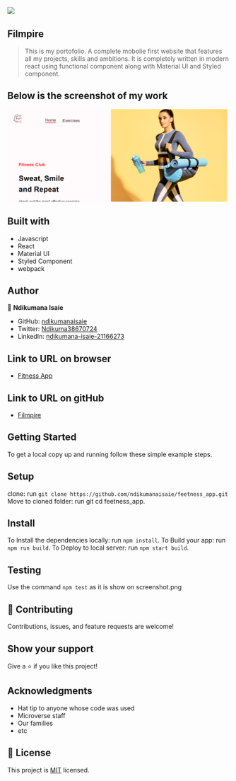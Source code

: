 ![](https://img.shields.io/badge/Microverse-blueviolet)

## Filmpire

> This is my portofolio. A complete mobolie first website that features all my projects, skills and ambitions. It is completely written in modern react using functional component along with Material UI and Styled component.

## Below is the screenshot of my work
![Feetness App](https://github.com/ndikumanaisaie/feetness_app/blob/setup_ui/src/assets/images/shot.png)

## Built with
- Javascript
- React
- Material UI
- Styled Component
- webpack


## Author

👤 **Ndikumana Isaie**

- GitHub: [ndikumanaisaie](https://github.com/ndikumanaisaie)
- Twitter: [Ndikuma38670724](https://twitter.com/Ndikuma38670724)
- LinkedIn: [ndikumana-isaie-21166273](https://www.linkedin.com/in/ndikumana-isaie-21166273/)

## Link to URL on browser
- [Fitness App](https://ndikumanaisaie.github.io/feetness_app/dist)

## Link to URL on gitHub
- [Filmpire](https://github.com/ndikumanaisaie/feetness_app.git)

## Getting Started

To get a local copy up and running follow these simple example steps.

## Setup
clone: run `git clone https://github.com/ndikumanaisaie/feetness_app.git`
Move to cloned folder: run git cd feetness_app.

## Install

To Install the dependencies locally: run `npm install`.
To Build your app: run `npm run build`.
To Deploy to local server: run `npm start build`.

## Testing

Use the command `npm test` as it is show on screenshot.png

## 🤝 Contributing

Contributions, issues, and feature requests are welcome!

## Show your support

Give a ⭐️ if you like this project!

## Acknowledgments

- Hat tip to anyone whose code was used
- Microverse staff
- Our families
- etc

## 📝 License

This project is [MIT](./MIT.md) licensed.
